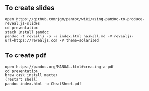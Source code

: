 ## To create slides

    open https://github.com/jgm/pandoc/wiki/Using-pandoc-to-produce-reveal.js-slides
	cd presentation
	stack install pandoc
	pandoc -t revealjs -s -o index.html haskell.md -V revealjs-url=https://revealjs.com -V theme=solarized

## To create pdf

	open https://pandoc.org/MANUAL.html#creating-a-pdf
	cd presentation
	brew cask install mactex
	(restart shell)
	pandoc index.html -o CheatSheet.pdf